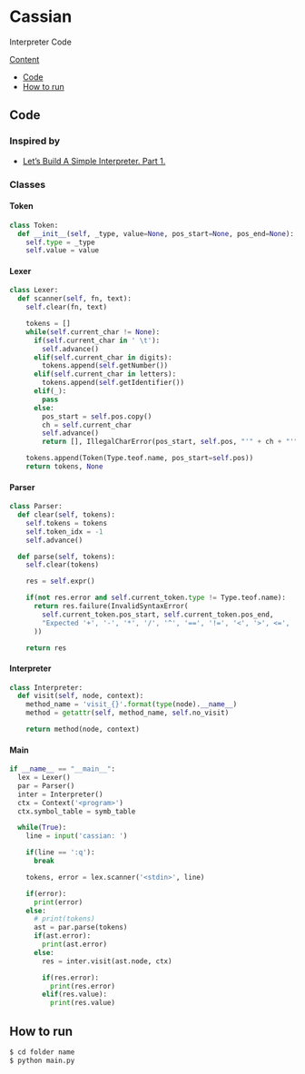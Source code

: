 # Cassian
Interpreter Code

[Content](#cassian)
- [Code](#code)
- [How to run](#how-to-run)

## Code
### Inspired by
- [Let’s Build A Simple Interpreter. Part 1.](https://ruslanspivak.com/lsbasi-part1/)

### Classes

#### Token
```python
class Token:
  def __init__(self, _type, value=None, pos_start=None, pos_end=None):
    self.type = _type
    self.value = value
```

#### Lexer
```python
class Lexer:
  def scanner(self, fn, text):
    self.clear(fn, text)

    tokens = []
    while(self.current_char != None):
      if(self.current_char in ' \t'):
        self.advance()
      elif(self.current_char in digits):
        tokens.append(self.getNumber())
      elif(self.current_char in letters):
        tokens.append(self.getIdentifier())
      elif(_):
        pass
      else:
        pos_start = self.pos.copy()
        ch = self.current_char
        self.advance()
        return [], IllegalCharError(pos_start, self.pos, "'" + ch + "'")

    tokens.append(Token(Type.teof.name, pos_start=self.pos))
    return tokens, None
```

#### Parser
```python
class Parser:
  def clear(self, tokens):
    self.tokens = tokens
    self.token_idx = -1
    self.advance()

  def parse(self, tokens):
    self.clear(tokens)

    res = self.expr()

    if(not res.error and self.current_token.type != Type.teof.name):
      return res.failure(InvalidSyntaxError(
        self.current_token.pos_start, self.current_token.pos_end,
        "Expected '+', '-', '*', '/', '^', '==', '!=', '<', '>', <=', '>=', 'and' or 'or'"
      ))

    return res
```

#### Interpreter
```python
class Interpreter:
  def visit(self, node, context):
    method_name = 'visit_{}'.format(type(node).__name__)
    method = getattr(self, method_name, self.no_visit)

    return method(node, context)
```

#### Main
```python
if __name__ == "__main__":
  lex = Lexer()
  par = Parser()
  inter = Interpreter()
  ctx = Context('<program>')
  ctx.symbol_table = symb_table

  while(True):
    line = input('cassian: ')

    if(line == ':q'):
      break

    tokens, error = lex.scanner('<stdin>', line)

    if(error):
      print(error)
    else:
      # print(tokens)
      ast = par.parse(tokens)
      if(ast.error):
        print(ast.error)
      else:
        res = inter.visit(ast.node, ctx)

        if(res.error):
          print(res.error)
        elif(res.value):
          print(res.value)
```

## How to run

```bash
$ cd folder name
$ python main.py
```
